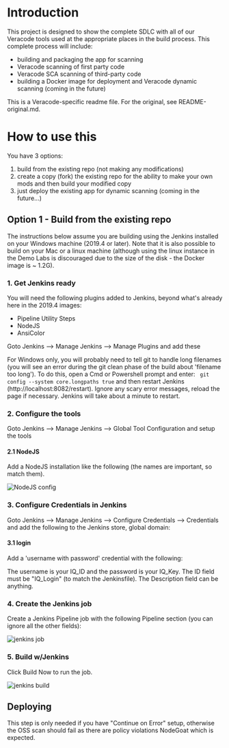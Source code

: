 # Introduction

This project is designed to show the complete SDLC with all of our Veracode tools used at the appropriate places in the build process.  This complete process will include:

* building and packaging the app for scanning
* Veracode scanning of first party code
* Veracode SCA scanning of third-party code
* building a Docker image for deployment and Veracode dynamic scanning (coming in the future)

This is a Veracode-specific readme file.  For the original, see README-original.md.

# How to use this

You have 3 options:

1. build from the existing repo (not making any modifications)
2. create a copy (fork) the existing repo for the ability to make your own mods and then build your modified copy
3. just deploy the existing app for dynamic scanning (coming in the future...)

## Option 1 - Build from the existing repo

The instructions below assume you are building using the Jenkins installed on your Windows machine (2019.4 or later).  Note that it is also possible to build on your Mac or a linux machine (although using the linux instance in the Demo Labs is discouraged due to the size of the disk - the Docker image is ~ 1.2G).

### 1. Get Jenkins ready

You will need the following plugins added to Jenkins, beyond what's already here in the 2019.4 images:

* Pipeline Utility Steps
* NodeJS
* AnsiColor

Goto Jenkins --> Manage Jenkins --> Manage Plugins and add these

For Windows only, you will probably need to tell git to handle long filenames (you will see an error during the git clean phase of the build about 'filename too long').  To do this, open a Cmd or Powershell prompt and enter:
``` git config --system core.longpaths true``` and then restart Jenkins (http://localhost:8082/restart).  Ignore any scary error messages, reload the page if necessary.  Jenkins will take about a minute to restart.

### 2. Configure the tools

Goto Jenkins --> Manage Jenkins --> Global Tool Configuration and setup the tools

#### 2.1 NodeJS

Add a NodeJS installation like the following (the names are important, so match them). 

![NodeJS config](./doc/images/NodeJS_config.jpg)

### 3. Configure Credentials in Jenkins 

Goto Jenkins --> Manage Jenkins --> Configure Credentials --> Credentials and add the following to the Jenkins store, global domain:

#### 3.1 login

Add a 'username with password' credential with the following:

The username is your IQ_ID and the password is your IQ_Key.  The ID field must be "IQ_Login" (to match the Jenkinsfile).  The Description field can be anything.

### 4. Create the Jenkins job

Create a Jenkins Pipeline job with the following Pipeline section (you can ignore all the other fields):

![jenkins job](./doc/images/Jenkins_job.jpg)

### 5. Build w/Jenkins

Click Build Now to run the job.

![jenkins build](./doc/images/Jenkins_build.jpg)

## Deploying 

This step is only needed if you have "Continue on Error" setup, otherwise the OSS scan should fail as there are policy violations NodeGoat which is expected. 

